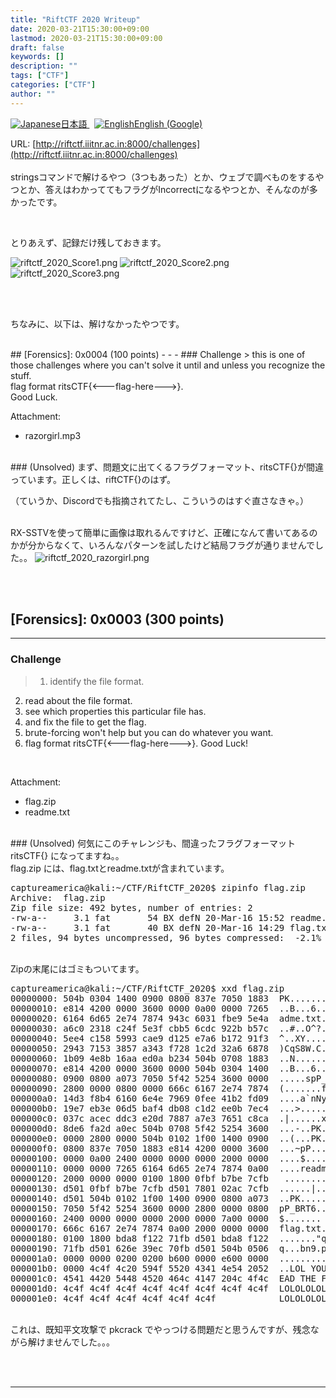 ```yaml
---
title: "RiftCTF 2020 Writeup"
date: 2020-03-21T15:30:00+09:00
lastmod: 2020-03-21T15:30:00+09:00
draft: false
keywords: []
description: ""
tags: ["CTF"]
categories: ["CTF"]
author: ""
---
```

<a href="https://captureamerica.github.io/writeups/post/riftctf_2020/">
<img src="https://captureamerica.github.io/writeups/img/Jp.png" alt="Japanese">日本語
</a>&nbsp;
<a href="https://translate.google.com/translate?hl=en&sl=ja&tl=en&u=https%3A%2F%2Fcaptureamerica.github.io%2Fwriteups%2Fpost%2Friftctf_2020%2F">
<img src="https://captureamerica.github.io/writeups/img/En.png" alt="English">English (Google)
</a>

<br />

URL: [http://riftctf.iiitnr.ac.in:8000/challenges](http://riftctf.iiitnr.ac.in:8000/challenges)
<br /><br />
stringsコマンドで解けるやつ（3つもあった）とか、ウェブで調べものをするやつとか、答えはわかっててもフラグがIncorrectになるやつとか、そんなのが多かったです。

<br />

とりあえず、記録だけ残しておきます。

<img src="https://captureamerica.github.io/writeups/img/riftctf_2020_Score1.png" alt="riftctf_2020_Score1.png">

<img src="https://captureamerica.github.io/writeups/img/riftctf_2020_Score2.png" alt="riftctf_2020_Score2.png">

<img src="https://captureamerica.github.io/writeups/img/riftctf_2020_Score3.png" alt="riftctf_2020_Score3.png">

<br /><br />

ちなみに、以下は、解けなかったやつです。


<br />
## [Forensics]: 0x0004 (100 points)
- - -
### Challenge
> this is one of those challenges where you can't solve it until and unless you recognize the stuff.
<br />
flag format ritsCTF{<---flag-here--->}.
<br />
Good Luck.

Attachment:

- razorgirl.mp3


<br />
### (Unsolved)
まず、問題文に出てくるフラグフォーマット、ritsCTF{}が間違っています。正しくは、riftCTF{}のはず。

（ていうか、Discordでも指摘されてたし、こういうのはすぐ直さなきゃ。）

<br>
RX-SSTVを使って簡単に画像は取れるんですけど、正確になんて書いてあるのかが分からなくて、いろんなパターンを試したけど結局フラグが通りませんでした。。


<img src="https://captureamerica.github.io/writeups/img/riftctf_2020_razorgirl.png" alt="riftctf_2020_razorgirl.png">


<br /><br />
## [Forensics]: 0x0003 (300 points)
- - -
### Challenge
> 1. identify the file format.
2. read about the file format.
3. see which properties this particular file has.
4. and fix the file to get the flag.
5. brute-forcing won't help but you can do whatever you want.
6. flag format ritsCTF{<---flag-here--->}. Good Luck!
<br />

Attachment:

- flag.zip
- readme.txt


<br />
### (Unsolved)
何気にこのチャレンジも、間違ったフラグフォーマット ritsCTF{} になってますね。。

<br />
flag.zip には、flag.txtとreadme.txtが含まれています。

<pre>
captureamerica@kali:~/CTF/RiftCTF_2020$ zipinfo flag.zip
Archive:  flag.zip
Zip file size: 492 bytes, number of entries: 2
-rw-a--     3.1 fat       54 BX defN 20-Mar-16 15:52 readme.txt
-rw-a--     3.1 fat       40 BX defN 20-Mar-16 14:29 flag.txt
2 files, 94 bytes uncompressed, 96 bytes compressed:  -2.1%
</pre>


<br>
Zipの末尾にはゴミもついてます。

<pre>
captureamerica@kali:~/CTF/RiftCTF_2020$ xxd flag.zip 
00000000: 504b 0304 1400 0900 0800 837e 7050 1883  PK.........~pP..
00000010: e814 4200 0000 3600 0000 0a00 0000 7265  ..B...6.......re
00000020: 6164 6d65 2e74 7874 943c 6031 fbe9 5e4a  adme.txt.<`1..^J
00000030: a6c0 2318 c24f 5e3f cbb5 6cdc 922b b57c  ..#..O^?..l..+.|
00000040: 5ee4 c158 5993 cae9 d125 e7a6 b172 91f3  ^..XY....%...r..
00000050: 2943 7153 3857 a343 f728 1c2d 32a6 6878  )CqS8W.C.(.-2.hx
00000060: 1b09 4e8b 16aa ed0a b234 504b 0708 1883  ..N......4PK....
00000070: e814 4200 0000 3600 0000 504b 0304 1400  ..B...6...PK....
00000080: 0900 0800 a073 7050 5f42 5254 3600 0000  .....spP_BRT6...
00000090: 2800 0000 0800 0000 666c 6167 2e74 7874  (.......flag.txt
000000a0: 14d3 f8b4 6160 6e4e 7969 0fee 41b2 fd09  ....a`nNyi..A...
000000b0: 19e7 eb3e 06d5 baf4 db08 c1d2 ee0b 7ec4  ...>..........~.
000000c0: 037c acec ddc3 e20d 7887 a7e3 7651 c8ca  .|......x...vQ..
000000d0: 8de6 fa2d a0ec 504b 0708 5f42 5254 3600  ...-..PK.._BRT6.
000000e0: 0000 2800 0000 504b 0102 1f00 1400 0900  ..(...PK........
000000f0: 0800 837e 7050 1883 e814 4200 0000 3600  ...~pP....B...6.
00000100: 0000 0a00 2400 0000 0000 0000 2000 0000  ....$....... ...
00000110: 0000 0000 7265 6164 6d65 2e74 7874 0a00  ....readme.txt..
00000120: 2000 0000 0000 0100 1800 0fbf b7be 7cfb   .............|.
00000130: d501 0fbf b7be 7cfb d501 7801 02ac 7cfb  ......|...x...|.
00000140: d501 504b 0102 1f00 1400 0900 0800 a073  ..PK...........s
00000150: 7050 5f42 5254 3600 0000 2800 0000 0800  pP_BRT6...(.....
00000160: 2400 0000 0000 0000 2000 0000 7a00 0000  $....... ...z...
00000170: 666c 6167 2e74 7874 0a00 2000 0000 0000  flag.txt.. .....
00000180: 0100 1800 bda8 f122 71fb d501 bda8 f122  ......."q......"
00000190: 71fb d501 626e 39ec 70fb d501 504b 0506  q...bn9.p...PK..
000001a0: 0000 0000 0200 0200 b600 0000 e600 0000  ................
000001b0: 0000 4c4f 4c20 594f 5520 4341 4e54 2052  ..LOL YOU CANT R
000001c0: 4541 4420 5448 4520 464c 4147 204c 4f4c  EAD THE FLAG LOL
000001d0: 4c4f 4c4f 4c4f 4c4f 4c4f 4c4f 4c4f 4c4f  LOLOLOLOLOLOLOLO
000001e0: 4c4f 4c4f 4c4f 4c4f 4c4f 4c4f            LOLOLOLOLOLO
</pre>

<br>
これは、既知平文攻撃で pkcrack でやっつける問題だと思うんですが、残念ながら解けませんでした。。。



<br /><br />
- - -
<br /><br />
<br /><br />

